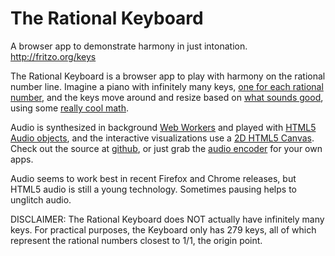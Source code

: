 # The Rational Keyboard

A browser app to demonstrate harmony in just intonation.
http://fritzo.org/keys

The Rational Keyboard is a browser app to play with harmony on the rational number line.
Imagine a piano with infinitely many keys,
[one for each rational number](http://en.wikipedia.org/wiki/Just_intonation),
and the keys move around and resize based on
[what sounds good](http://en.wikipedia.org/wiki/Consonance_and_dissonance),
using some
[really cool math](https://www.google.com/search?q=arnold+tongues).

Audio is synthesized in background
[Web Workers](https://developer.mozilla.org/en-US/docs/Web/Guide/Performance/Using_web_workers)
and played with
[HTML5 Audio objects](https://developer.mozilla.org/En/HTML/Element/Audio),
and the interactive visualizations use a
[2D HTML5 Canvas](https://developer.mozilla.org/en/HTML/Canvas).
Check out the source at [github](http://github.com/fritzo/rationalkeyboard),
or just grab the [audio encoder](http://github.com/fritzo/wavencoderjs) for your own apps.

Audio seems to work best in recent Firefox and Chrome releases,
but HTML5 audio is still a young technology.
Sometimes pausing helps to unglitch audio.

DISCLAIMER: The Rational Keyboard does NOT actually have infinitely many keys. For practical purposes, the Keyboard only has 279 keys, all of which represent the rational numbers closest to 1/1, the origin point.
